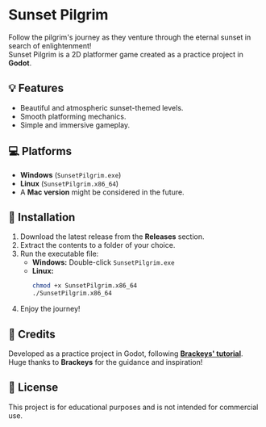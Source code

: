 # **Sunset Pilgrim**

Follow the pilgrim's journey as they venture through the eternal sunset in search of enlightenment!  
Sunset Pilgrim is a 2D platformer game created as a practice project in **Godot**.

## 💡 **Features**
- Beautiful and atmospheric sunset-themed levels.
- Smooth platforming mechanics.
- Simple and immersive gameplay.

## 💻 **Platforms**
- **Windows** (`SunsetPilgrim.exe`)
- **Linux** (`SunsetPilgrim.x86_64`)  
- A **Mac version** might be considered in the future.

## 🚀 **Installation**
1. Download the latest release from the **Releases** section.  
2. Extract the contents to a folder of your choice.  
3. Run the executable file:  
   - **Windows:** Double-click `SunsetPilgrim.exe`  
   - **Linux:**  
     ```bash
     chmod +x SunsetPilgrim.x86_64
     ./SunsetPilgrim.x86_64
     ```
4. Enjoy the journey!

## 📝 **Credits**
Developed as a practice project in Godot, following **[Brackeys' tutorial](https://www.youtube.com/watch?v=LOhfqjmasi0)**.  
Huge thanks to **Brackeys** for the guidance and inspiration!

## 📜 **License**
This project is for educational purposes and is not intended for commercial use.
